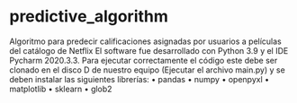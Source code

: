 # predictive_algorithm
Algoritmo para predecir calificaciones asignadas por usuarios a películas del catálogo de Netflix
El software fue desarrollado con Python 3.9 y el IDE Pycharm 2020.3.3. Para ejecutar correctamente el código este debe ser clonado en el disco D de nuestro equipo (Ejecutar el archivo main.py) y se deben instalar las siguientes librerías: 
•	pandas
•	numpy
•	openpyxl
•	matplotlib
•	sklearn
•	glob2
